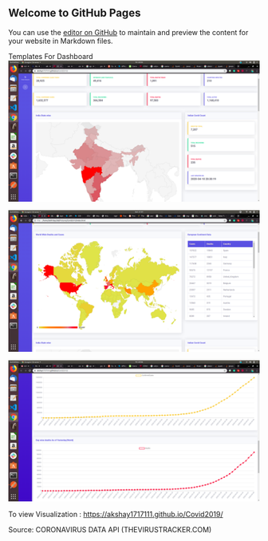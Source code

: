 ## Welcome to GitHub Pages

You can use the [editor on GitHub](https://github.com/akshay1717111/Covid2019/edit/master/README.md) to maintain and preview the content for your website in Markdown files.

Templates For Dashboard
![](static/images/Template1.png)

![](static/images/Template3.png)

![](static/images/Template2.png)

To view Visualization : https://akshay1717111.github.io/Covid2019/

Source: CORONAVIRUS DATA API (THEVIRUSTRACKER.COM)
